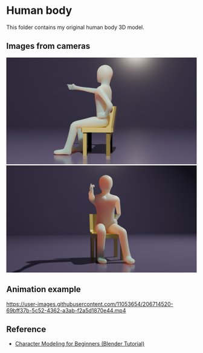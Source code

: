 # Human body

This folder contains my original human body 3D model.

## Images from cameras

<img src="./human-body-Cycles/Camera1.png" width=600>

<img src="./human-body-Cycles/Camera2.png" width=600>

## Animation example

https://user-images.githubusercontent.com/11053654/206714520-69bff37b-5c52-4362-a3ab-f2a5d1870e44.mp4

## Reference

- [Character Modeling for Beginners (Blender Tutorial)](https://youtu.be/IhIGVO4fqLg)
